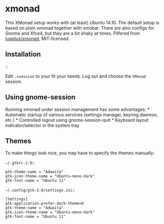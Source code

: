 # xmonad

This XMonad setup works with (at least) Ubuntu 14.10. The default setup is
based on plain xmonad together with xmobar. There are also configs for Gnome
and Xfce4, but they are a bit shaky at times.
Pilfered from [juselius/xmonad](https://github.com/juselius/xmonad), MIT-licensed.

Installation
-------------

::

Edit ``.xsession`` to your fit your needs. Log out and choose the ``XMonad``
session.

Using gnome-session
-------------------

Running xmonad under session management has some advantages:
    * Automatic startup of various services (settings manager, keyring daemon,
      etc.)
    * Controlled logout using gnome-session-quit
    * Keyboard layout indicator/selector in the system tray

Themes
-------

To make things look nice, you may have to specify the themes manually:

``~/.gtkrc-2.0``::

    gtk-theme-name = "Adwaita"
    gtk-icon-theme-name = "Ubuntu-mono-dark"
    gtk-font-name = "Ubuntu 11"

``~/.config/gtk-3.0/settings.ini``::

    [Settings]
    gtk-application-prefer-dark-theme=0
    gtk-theme-name = "Adwaita"
    gtk-icon-theme-name = "Ubuntu-mono-dark"
    gtk-font-name = "Ubuntu 11"
